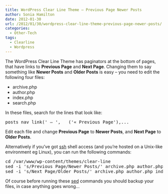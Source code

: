 ```yaml
---
title: WordPress Clear Line Theme – Previous Page Newer Posts
author: Sonia Hamilton
date: 2012-01-30
url: /2012/01/30/wordpress-clear-line-theme-previous-page-newer-posts/
categories:
  - Other-Tech
tags:
  - Clearline
  - Wordpress
---
```

The WordPress Clear Line Theme has paginators at the bottom of pages, that have links to **Previous Page** and **Next Page**. Changing them to say something like **Newer Posts** and **Older Posts** is easy &#8211; you need to edit the following four files:

<!--more-->

  * archive.php
  * author.php
  * index.php
  * search.php

In these files, search for the lines that look like:

<pre>posts_nav_link(' &#8212; ', __('&laquo; Previous Page'),...</pre>

Edit each file and change **Previous Page** to **Newer Posts**, and **Next Page** to **Older Posts**.

Alternatively if you&#8217;ve got [ssh][1] shell access (and you&#8217;re hosted on a Unix-like environment eg Linux), you can run the following commands:

<pre>cd /var/www/wp-content/themes/clear-line
sed -i 's/Previous Page/Newer Posts/' archive.php author.php index.php search.php
sed -i 's/Next Page/Older Posts/' archive.php author.php index.php search.php</pre>

Of course before running these [sed][2] commands you should backup your files, in case anything goes wrong&#8230;

 [1]: http://en.wikipedia.org/wiki/Secure_Shell
 [2]: http://en.wikipedia.org/wiki/Sed
